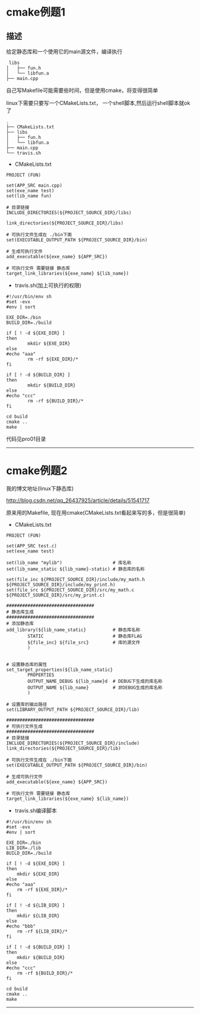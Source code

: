 
# cmake例题1

## 描述

给定静态库和一个使用它的main源文件，编译执行
```
 libs
│   ├── fun.h
│   └── libfun.a
├── main.cpp

```

自己写Makefile可能需要些时间，但是使用cmake，将变得很简单

linux下需要只要写一个CMakeLists.txt， 一个shell脚本,然后运行shell脚本就ok了


```
.
├── CMakeLists.txt
├── libs
│   ├── fun.h
│   └── libfun.a
├── main.cpp
└── travis.sh
```

* CMakeLists.txt 

```
PROJECT (FUN)

set(APP_SRC main.cpp)
set(exe_name test)
set(lib_name fun)

# 目录链接
INCLUDE_DIRECTORIES(${PROJECT_SOURCE_DIR}/libs)

link_directories(${PROJECT_SOURCE_DIR}/libs)

# 可执行文件生成在 ./bin下面
set(EXECUTABLE_OUTPUT_PATH ${PROJECT_SOURCE_DIR}/bin)

# 生成可执行文件
add_executable(${exe_name} ${APP_SRC})

# 可执行文件 需要链接 静态库
target_link_libraries(${exe_name} ${lib_name})

```

* travis.sh(加上可执行的权限)

```
#!/usr/bin/env sh
#set -evx
#env | sort

EXE_DIR=./bin
BUILD_DIR=./build

if [ ! -d ${EXE_DIR} ]
then
        mkdir ${EXE_DIR}
else
#echo "aaa"
        rm -rf ${EXE_DIR}/*
fi

if [ ! -d ${BUILD_DIR} ]
then
        mkdir ${BUILD_DIR}
else
#echo "ccc"
        rm -rf ${BUILD_DIR}/*
fi

cd build
cmake ..
make
```

代码见pro01目录

---

# cmake例题2

我的博文地址(linux下静态库)

http://blog.csdn.net/qq_26437925/article/details/51541717

原来用的Makefile, 现在用cmake(CMakeLists.txt看起来写的多，但是很简单)

* CMakeLists.txt

```
PROJECT (FUN)

set(APP_SRC test.c)
set(exe_name test)

set(lib_name "mylib")                   # 库名称
set(lib_name_static ${lib_name}-static) # 静态库的名称

set(file_inc ${PROJECT_SOURCE_DIR}/include/my_math.h ${PROJECT_SOURCE_DIR}/include/my_print.h)
set(file_src ${PROJECT_SOURCE_DIR}/src/my_math.c ${PROJECT_SOURCE_DIR}/src/my_print.c)

#################################
# 静态库生成
#################################
# 添加静态库
add_library(${lib_name_static}          # 静态库名称
        STATIC                          # 静态库FLAG
        ${file_inc} ${file_src}         # 库的源文件
        ) 


# 设置静态库的属性
set_target_properties(${lib_name_static}
        PROPERTIES 
        OUTPUT_NAME_DEBUG ${lib_name}d  # DEBUG下生成的库名称
        OUTPUT_NAME ${lib_name}         # 非DEBUG生成的库名称
        )

# 设置库的输出路径
set(LIBRARY_OUTPUT_PATH ${PROJECT_SOURCE_DIR}/lib)

#################################
# 可执行文件生成
#################################
# 目录链接
INCLUDE_DIRECTORIES(${PROJECT_SOURCE_DIR}/include)
link_directories(${PROJECT_SOURCE_DIR}/lib)

# 可执行文件生成在 ./bin下面
set(EXECUTABLE_OUTPUT_PATH ${PROJECT_SOURCE_DIR}/bin)

# 生成可执行文件
add_executable(${exe_name} ${APP_SRC})

# 可执行文件 需要链接 静态库
target_link_libraries(${exe_name} ${lib_name})

```

* travis.sh编译脚本

```
#!/usr/bin/env sh
#set -evx
#env | sort

EXE_DIR=./bin
LIB_DIR=./lib
BUILD_DIR=./build

if [ ! -d ${EXE_DIR} ] 
then
	mkdir ${EXE_DIR}
else
#echo "aaa"
	rm -rf ${EXE_DIR}/* 
fi

if [ ! -d ${LIB_DIR} ] 
then
	mkdir ${LIB_DIR}
else
#echo "bbb"
	rm -rf ${LIB_DIR}/* 
fi

if [ ! -d ${BUILD_DIR} ]
then 
	mkdir ${BUILD_DIR} 
else
#echo "ccc"
	rm -rf ${BUILD_DIR}/*
fi

cd build
cmake ..
make

```

---